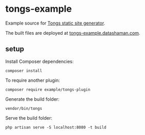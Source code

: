 # tongs-example

Example source for [Tongs static site generator](https://github.com/datashaman/tongs).

The built files are deployed at [tongs-example.datashaman.com](http://tongs-example.datashaman.com).

## setup

Install Composer dependencies:

    composer install

To require another plugin:

    composer require example/tongs-plugin

Generate the build folder:

    vendor/bin/tongs

Serve the build folder:

    php artisan serve -S localhost:8080 -t build

